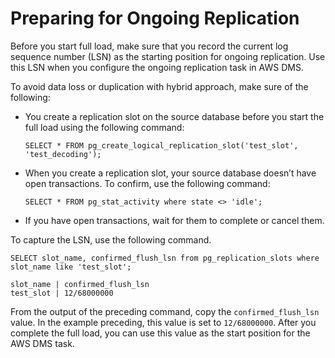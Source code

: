 # Preparing for Ongoing Replication<a name="chap-manageddatabases.postgresql-rds-postgresql-full-load-preparing"></a>

Before you start full load, make sure that you record the current log sequence number \(LSN\) as the starting position for ongoing replication\. Use this LSN when you configure the ongoing replication task in AWS DMS\.

To avoid data loss or duplication with hybrid approach, make sure of the following:
+ You create a replication slot on the source database before you start the full load using the following command:

  ```
  SELECT * FROM pg_create_logical_replication_slot('test_slot', 'test_decoding');
  ```
+ When you create a replication slot, your source database doesn’t have open transactions\. To confirm, use the following command:

  ```
  SELECT * FROM pg_stat_activity where state <> 'idle';
  ```
+ If you have open transactions, wait for them to complete or cancel them\.

To capture the LSN, use the following command\.

```
SELECT slot_name, confirmed_flush_lsn from pg_replication_slots where slot_name like 'test_slot';

slot_name | confirmed_flush_lsn
test_slot | 12/68000000
```

From the output of the preceding command, copy the `confirmed_flush_lsn` value\. In the example preceding, this value is set to `12/68000000`\. After you complete the full load, you can use this value as the start position for the AWS DMS task\.